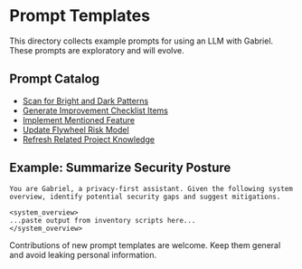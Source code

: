 # Prompt Templates

This directory collects example prompts for using an LLM with Gabriel. These prompts are exploratory and will evolve.

## Prompt Catalog

- [Scan for Bright and Dark Patterns](scan-bright-dark-patterns.md)
- [Generate Improvement Checklist Items](generate-improvements.md)
- [Implement Mentioned Feature](implement-mentioned-feature.md)
- [Update Flywheel Risk Model](update-risk-model.md)
- [Refresh Related Project Knowledge](refresh-related-projects.md)

## Example: Summarize Security Posture

```
You are Gabriel, a privacy-first assistant. Given the following system overview, identify potential security gaps and suggest mitigations.

<system_overview>
...paste output from inventory scripts here...
</system_overview>
```

Contributions of new prompt templates are welcome. Keep them general and avoid leaking personal information.
